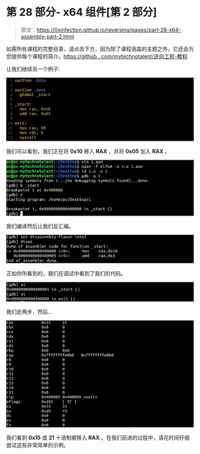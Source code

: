 # 第 28 部分- x64 组件[第 2 部分]

> 原文：<https://0xinfection.github.io/reversing/pages/part-28-x64-assembly-part-2.html>

如需所有课程的完整目录，请点击下方，因为除了课程涵盖的主题之外，它还会为您提供每个课程的简介。[https://github . com/mytechnotalent/逆向工程-教程](https://github.com/mytechnotalent/Reverse-Engineering-Tutorial)

让我们继续另一个例子:

![](img/1d81deacc8281abcab0b22f8165443eb.png)

我们可以看到，我们正在将 **0x10** 移入 **RAX** ，并将 **0x05** 加入 **RAX** 。

![](img/edd3c878f34667111fae9abe99ad3e9b.png)

我们编译然后让我们反汇编。

![](img/ab48e21faad5ce1e29efdac90d92b30c.png)

正如你所看到的，我们在调试中看到了我们的代码。

![](img/a3e6990049fdfb996d6fd5428f913e5b.png)

我们走两步，然后...

![](img/f19f45f29c71864753404adf09bcda65.png)

我们看到 **0x15** 或 **21** 十进制被移入 **RAX** 。在我们前进的过程中，请花时间仔细尝试这些非常简单的示例。
